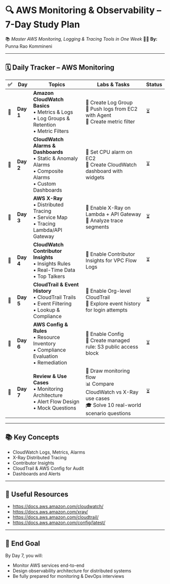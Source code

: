 # 🔍 AWS Monitoring & Observability – 7-Day Study Plan
📚 *Master AWS Monitoring, Logging & Tracing Tools in One Week*
👨‍💻 **By:** Punna Rao Kommineni

---

## 🗓️ Daily Tracker – AWS Monitoring

| ✅ | Day | Topics | Labs & Tasks | Status |
|----|-----|--------|--------------|--------|
| 🔲 | **Day 1** | **Amazon CloudWatch Basics**<br>• Metrics & Logs<br>• Log Groups & Retention<br>• Metric Filters | 🔧 Create Log Group<br>🔧 Push logs from EC2 with Agent<br>🔧 Create metric filter | ⏳ |
| 🔲 | **Day 2** | **CloudWatch Alarms & Dashboards**<br>• Static & Anomaly Alarms<br>• Composite Alarms<br>• Custom Dashboards | 🔧 Set CPU alarm on EC2<br>🔧 Create CloudWatch dashboard with widgets | ⏳ |
| 🔲 | **Day 3** | **AWS X-Ray**<br>• Distributed Tracing<br>• Service Map<br>• Tracing Lambda/API Gateway | 🔧 Enable X-Ray on Lambda + API Gateway<br>🔧 Analyze trace segments | ⏳ |
| 🔲 | **Day 4** | **CloudWatch Contributor Insights**<br>• Insights Rules<br>• Real-Time Data<br>• Top Talkers | 🔧 Enable Contributor Insights for VPC Flow Logs | ⏳ |
| 🔲 | **Day 5** | **CloudTrail & Event History**<br>• CloudTrail Trails<br>• Event Filtering<br>• Lookup & Compliance | 🔧 Enable Org-level CloudTrail<br>🔧 Explore event history for login attempts | ⏳ |
| 🔲 | **Day 6** | **AWS Config & Rules**<br>• Resource Inventory<br>• Compliance Evaluation<br>• Remediation | 🔧 Enable Config<br>🔧 Create managed rule: S3 public access block | ⏳ |
| 🔲 | **Day 7** | **Review & Use Cases**<br>• Monitoring Architecture<br>• Alert Flow Design<br>• Mock Questions | 🧠 Draw monitoring flow<br>📊 Compare CloudWatch vs X-Ray use cases<br>🎓 Solve 10 real-world scenario questions | ⏳ |

---

## 📚 Key Concepts
- CloudWatch Logs, Metrics, Alarms
- X-Ray Distributed Tracing
- Contributor Insights
- CloudTrail & AWS Config for Audit
- Dashboards and Alerts

---

## 📎 Useful Resources
- https://docs.aws.amazon.com/cloudwatch/
- https://docs.aws.amazon.com/xray/
- https://docs.aws.amazon.com/cloudtrail/
- https://docs.aws.amazon.com/config/latest/

---

## 🏁 End Goal
By Day 7, you will:
- Monitor AWS services end-to-end
- Design observability architecture for distributed systems
- Be fully prepared for monitoring & DevOps interviews
